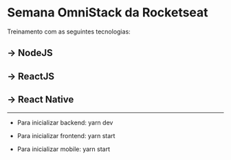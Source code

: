 # Semana OmniStack da Rocketseat

Treinamento com as seguintes tecnologias:

  -> NodeJS 
  -
  -> ReactJS
  -
  -> React Native
  -
  ---------------------------------------
  * Para inicializar backend: yarn dev
  
  * Para inicializar frontend: yarn start
  
  * Para inicializar mobile: yarn start
